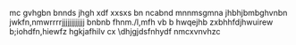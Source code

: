 mc
gvhgbn 
bnnds
jhgh
xdf
xxsxs
 bn
ncabnd
mnnmsgmna 
jhbhjbmbghvnbn jwkfn,nmwrrrrjjjjjjjjjjjj
bnbnb
fhnm./l,mfh
vb b
hwqejhb zxbhhfdjhwuirew
b;iohdfn,hiewfz
hgkjafhilv cx
\dhjgjdsfnhydf
nmcxvnvhzc
